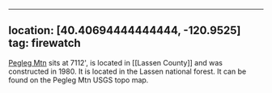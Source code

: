
---
location: [40.40694444444444, -120.9525]
tag: firewatch
---

[Pegleg Mtn](http://www.peakbagging.com/CALookoutPhotos/PeglegMtn.html) sits at 7112', is located in [[Lassen County]] and was constructed in 1980. It is located in the Lassen national forest. It can be found on the Pegleg Mtn USGS topo map.
